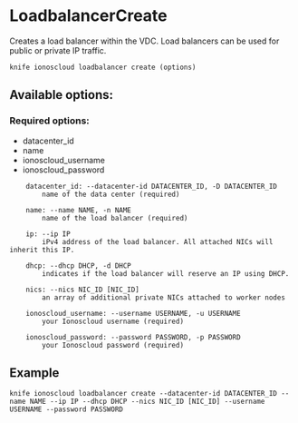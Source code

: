 # LoadbalancerCreate

Creates a load balancer within the VDC. Load balancers can be used for public or private IP traffic.

```text
knife ionoscloud loadbalancer create (options)
```

## Available options:

### Required options:

* datacenter_id
* name
* ionoscloud_username
* ionoscloud_password

```text
    datacenter_id: --datacenter-id DATACENTER_ID, -D DATACENTER_ID
        name of the data center (required)

    name: --name NAME, -n NAME
        name of the load balancer (required)

    ip: --ip IP
        iPv4 address of the load balancer. All attached NICs will inherit this IP.

    dhcp: --dhcp DHCP, -d DHCP
        indicates if the load balancer will reserve an IP using DHCP.

    nics: --nics NIC_ID [NIC_ID]
        an array of additional private NICs attached to worker nodes

    ionoscloud_username: --username USERNAME, -u USERNAME
        your Ionoscloud username (required)

    ionoscloud_password: --password PASSWORD, -p PASSWORD
        your Ionoscloud password (required)

```
## Example

```text
knife ionoscloud loadbalancer create --datacenter-id DATACENTER_ID --name NAME --ip IP --dhcp DHCP --nics NIC_ID [NIC_ID] --username USERNAME --password PASSWORD
```
